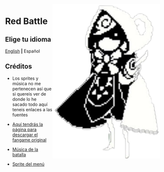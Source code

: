 <img align="right" src="https://github.com/IceForClass/Red-Battle/blob/main/imagenes/RedHard/Red_hard_0-removebg-preview.png" width="350" alt="Red Battle">

# Red Battle

## Elige tu idioma

[English](README.md) **|** Español

## Créditos

- Los sprites y música no me pertenecen así que si quereis ver de donde lo he sacado todo aquí teneis enlaces a las fuentes

- [Aquí tendrás la página para descargar el fangame original](https://taxiderby.tumblr.com/post/135354499621/undertale-red)

- [Música de la batalla](https://www.youtube.com/watch?v=KcF2E2WXym0)

- [Sprite del menú](https://www.deviantart.com/kekuusbroo/art/Undertale-Red-885833929)